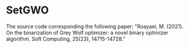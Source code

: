 # SetGWO
The source code corresponding the following paper:
"Roayaei, M. (2021). On the binarization of Grey Wolf optimizer: a novel binary optimizer algorithm. Soft Computing, 25(23), 14715-14728."

